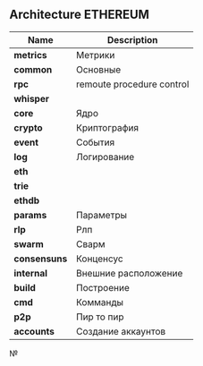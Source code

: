 ## Architecture ETHEREUM


|Name|Description|
|--|--|
|**metrics**|Метрики|
|**common**|Основные|
|**rpc**|remoute procedure control|
|**whisper**||
|**core**|Ядро|
|**crypto**|Криптография|
|**event**|События|
|**log**|Логирование|
|**eth**||
|**trie**||
|**ethdb**||
|**params**|Параметры|
|**rlp**|Рлп|
|**swarm**|Сварм|
|**consensuns**|Конценсус|
|**internal**|Внешние расположение|
|**build**|Построение |
|**cmd**|Комманды|
|**p2p**|Пир то пир|
|**accounts**|Создание аккаунтов|



№
